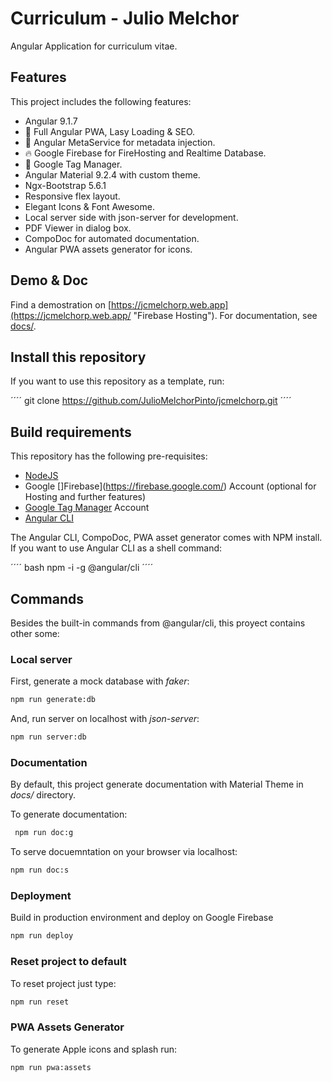 # Curriculum - Julio Melchor

Angular Application for curriculum vitae.

## Features

This project includes the following features:

- Angular 9.1.7
- 🚀 Full Angular PWA, Lasy Loading & SEO.
- 🔨 Angular MetaService for metadata injection.
- 🔥 Google Firebase for FireHosting and Realtime Database.
- 📌 Google Tag Manager.
- Angular Material 9.2.4 with custom theme.
- Ngx-Bootstrap 5.6.1
- Responsive flex layout.
- Elegant Icons & Font Awesome.
- Local server side with json-server for development.
- PDF Viewer in dialog box.
- CompoDoc for automated documentation.
- Angular PWA assets generator for icons.

## Demo & Doc

Find a demostration on [https://jcmelchorp.web.app](https://jcmelchorp.web.app/ "Firebase Hosting").
For documentation, see [docs/](https://juliomelchorpinto.github.io/jcmelchorp/ "Github Pages").

## Install this repository

If you want to use this repository as a template, run:

´´´´
git clone https://github.com/JulioMelchorPinto/jcmelchorp.git
´´´´

## Build requirements

This repository has the following pre-requisites:

- [NodeJS](https://nodejs.org/)
- Google []Firebase](https://firebase.google.com/) Account (optional for Hosting and further features)
- [Google Tag Manager](https://tagmanager.google.com/) Account
- [Angular CLI](https://cli.angular.io/)

The Angular CLI, CompoDoc, PWA asset generator comes with NPM install. If you want to use Angular CLI as a shell command:

´´´´ bash
npm -i -g @angular/cli
´´´´

## Commands

Besides the built-in commands from @angular/cli, this proyect contains other some:

### Local server

First, generate a mock database with *faker*:

```` bash
npm run generate:db
````

And, run server on localhost with *json-server*:

```` bash
npm run server:db
````

### Documentation

By default, this project generate documentation with Material Theme in *docs/* directory.

To generate documentation:

```` bash
 npm run doc:g
````

To serve docuemntation on your browser via localhost:

```` bash
npm run doc:s
````

### Deployment

Build in production environment and deploy on Google Firebase

```` bash
npm run deploy
````

### Reset project to default

To reset project just type:

```` bash
npm run reset
````

### PWA Assets Generator

To generate Apple icons and splash run:

```` bash
npm run pwa:assets
````
